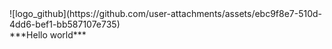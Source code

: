 <table align="center">
![logo_github](https://github.com/user-attachments/assets/ebc9f8e7-510d-4dd6-bef1-bb587107e735) <br>
***Hello world***
</table>
